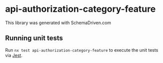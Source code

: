 
# api-authorization-category-feature

This library was generated with SchemaDriven.com

## Running unit tests

Run `nx test api-authorization-category-feature` to execute the unit tests via [Jest](https://jestjs.io).

